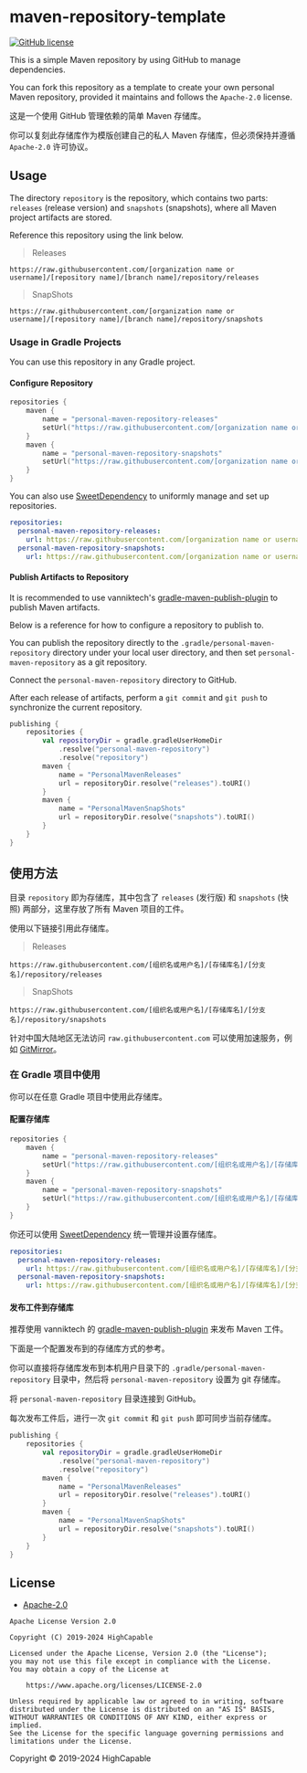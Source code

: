# maven-repository-template

[![GitHub license](https://img.shields.io/github/license/HighCapable/maven-repository-template?color=blue)](https://github.com/HighCapable/maven-repository-template/blob/main/LICENSE)

This is a simple Maven repository by using GitHub to manage dependencies.

You can fork this repository as a template to create your own personal Maven repository, provided it maintains and follows the `Apache-2.0` license.

这是一个使用 GitHub 管理依赖的简单 Maven 存储库。

你可以复刻此存储库作为模版创建自己的私人 Maven 存储库，但必须保持并遵循 `Apache-2.0` 许可协议。

## Usage

The directory `repository` is the repository, which contains two parts: `releases` (release version) and `snapshots` (snapshots), where all Maven project artifacts are stored.

Reference this repository using the link below.

> Releases

```
https://raw.githubusercontent.com/[organization name or username]/[repository name]/[branch name]/repository/releases
```

> SnapShots

```
https://raw.githubusercontent.com/[organization name or username]/[repository name]/[branch name]/repository/snapshots
```

### Usage in Gradle Projects

You can use this repository in any Gradle project.

#### Configure Repository

```kotlin
repositories {
    maven {
        name = "personal-maven-repository-releases"
        setUrl("https://raw.githubusercontent.com/[organization name or user name]/[repository name]/[branch name]/repository/releases")
    }
    maven {
        name = "personal-maven-repository-snapshots"
        setUrl("https://raw.githubusercontent.com/[organization name or username]/[repository name]/[branch name]/repository/snapshots")
    }
}
```

You can also use [SweetDependency](https://github/HighCapable/SweetDependency) to uniformly manage and set up repositories.

```yaml
repositories:
  personal-maven-repository-releases:
    url: https://raw.githubusercontent.com/[organization name or username]/[repository name]/[branch name]/repository/releases
  personal-maven-repository-snapshots:
    url: https://raw.githubusercontent.com/[organization name or username]/[repository name]/[branch name]/repository/snapshots
```

#### Publish Artifacts to Repository

It is recommended to use vanniktech's [gradle-maven-publish-plugin](https://vanniktech.github.io/gradle-maven-publish-plugin) to publish Maven artifacts.

Below is a reference for how to configure a repository to publish to.

You can publish the repository directly to the `.gradle/personal-maven-repository` directory under your local user directory, and then set `personal-maven-repository` as a git repository.

Connect the `personal-maven-repository` directory to GitHub.

After each release of artifacts, perform a `git commit` and `git push` to synchronize the current repository.

```kotlin
publishing {
    repositories {
        val repositoryDir = gradle.gradleUserHomeDir
            .resolve("personal-maven-repository")
            .resolve("repository")
        maven {
            name = "PersonalMavenReleases"
            url = repositoryDir.resolve("releases").toURI()
        }
        maven {
            name = "PersonalMavenSnapShots"
            url = repositoryDir.resolve("snapshots").toURI()
        }
    }
}
```

## 使用方法

目录 `repository` 即为存储库，其中包含了 `releases` (发行版) 和 `snapshots` (快照) 两部分，这里存放了所有 Maven 项目的工件。

使用以下链接引用此存储库。

> Releases

```
https://raw.githubusercontent.com/[组织名或用户名]/[存储库名]/[分支名]/repository/releases
```

> SnapShots

```
https://raw.githubusercontent.com/[组织名或用户名]/[存储库名]/[分支名]/repository/snapshots
```

针对中国大陆地区无法访问 `raw.githubusercontent.com` 可以使用加速服务，例如 [GitMirror](https://gitmirror.com/)。

### 在 Gradle 项目中使用

你可以在任意 Gradle 项目中使用此存储库。

#### 配置存储库

```kotlin
repositories {
    maven {
        name = "personal-maven-repository-releases"
        setUrl("https://raw.githubusercontent.com/[组织名或用户名]/[存储库名]/[分支名]/repository/releases")
    }
    maven {
        name = "personal-maven-repository-snapshots"
        setUrl("https://raw.githubusercontent.com/[组织名或用户名]/[存储库名]/[分支名]/repository/snapshots")
    }
}
```

你还可以使用 [SweetDependency](https://github/HighCapable/SweetDependency) 统一管理并设置存储库。

```yaml
repositories:
  personal-maven-repository-releases:
    url: https://raw.githubusercontent.com/[组织名或用户名]/[存储库名]/[分支名]/repository/releases
  personal-maven-repository-snapshots:
    url: https://raw.githubusercontent.com/[组织名或用户名]/[存储库名]/[分支名]/repository/snapshots
```

#### 发布工件到存储库

推荐使用 vanniktech 的 [gradle-maven-publish-plugin](https://vanniktech.github.io/gradle-maven-publish-plugin) 来发布 Maven 工件。

下面是一个配置发布到的存储库方式的参考。

你可以直接将存储库发布到本机用户目录下的 `.gradle/personal-maven-repository` 目录中，然后将 `personal-maven-repository` 设置为 git 存储库。

将 `personal-maven-repository` 目录连接到 GitHub。

每次发布工件后，进行一次 `git commit` 和 `git push` 即可同步当前存储库。

```kotlin
publishing {
    repositories {
        val repositoryDir = gradle.gradleUserHomeDir
            .resolve("personal-maven-repository")
            .resolve("repository")
        maven {
            name = "PersonalMavenReleases"
            url = repositoryDir.resolve("releases").toURI()
        }
        maven {
            name = "PersonalMavenSnapShots"
            url = repositoryDir.resolve("snapshots").toURI()
        }
    }
}
```

## License

- [Apache-2.0](https://www.apache.org/licenses/LICENSE-2.0)

```
Apache License Version 2.0

Copyright (C) 2019-2024 HighCapable

Licensed under the Apache License, Version 2.0 (the "License");
you may not use this file except in compliance with the License.
You may obtain a copy of the License at

    https://www.apache.org/licenses/LICENSE-2.0

Unless required by applicable law or agreed to in writing, software
distributed under the License is distributed on an "AS IS" BASIS,
WITHOUT WARRANTIES OR CONDITIONS OF ANY KIND, either express or implied.
See the License for the specific language governing permissions and
limitations under the License.
```

Copyright © 2019-2024 HighCapable
